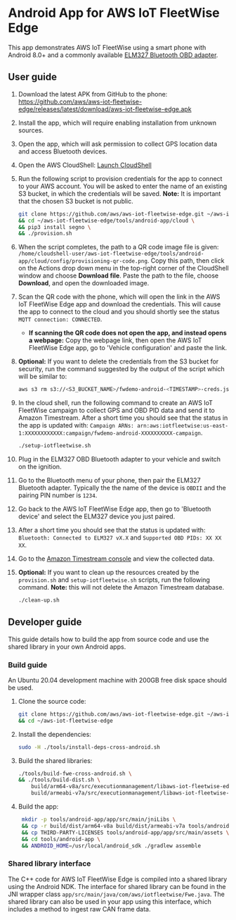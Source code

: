 # Android App for AWS IoT FleetWise Edge

This app demonstrates AWS IoT FleetWise using a smart phone with Android 8.0+ and a commonly
available [ELM327 Bluetooth OBD adapter](https://www.amazon.com/s?k=elm327+bluetooth).

## User guide

1. Download the latest APK from GitHub to the phone:
   https://github.com/aws/aws-iot-fleetwise-edge/releases/latest/download/aws-iot-fleetwise-edge.apk

1. Install the app, which will require enabling installation from unknown sources.

1. Open the app, which will ask permission to collect GPS location data and access Bluetooth
   devices.

1. Open the AWS CloudShell: [Launch CloudShell](https://console.aws.amazon.com/cloudshell/home)

1. Run the following script to provision credentials for the app to connect to your AWS account. You
   will be asked to enter the name of an existing S3 bucket, in which the credentials will be saved.
   **Note:** It is important that the chosen S3 bucket is not public.

   ```bash
   git clone https://github.com/aws/aws-iot-fleetwise-edge.git ~/aws-iot-fleetwise-edge \
   && cd ~/aws-iot-fleetwise-edge/tools/android-app/cloud \
   && pip3 install segno \
   && ./provision.sh
   ```

1. When the script completes, the path to a QR code image file is given:
   `/home/cloudshell-user/aws-iot-fleetwise-edge/tools/android-app/cloud/config/provisioning-qr-code.png`.
   Copy this path, then click on the Actions drop down menu in the top-right corner of the
   CloudShell window and choose **Download file**. Paste the path to the file, choose **Download**,
   and open the downloaded image.

1. Scan the QR code with the phone, which will open the link in the AWS IoT FleetWise Edge app and
   download the credentials. This will cause the app to connect to the cloud and you should shortly
   see the status `MQTT connection: CONNECTED`.

   - **If scanning the QR code does not open the app, and instead opens a webpage:** Copy the
     webpage link, then open the AWS IoT FleetWise Edge app, go to 'Vehicle configuration' and paste
     the link.

1. **Optional:** If you want to delete the credentials from the S3 bucket for security, run the
   command suggested by the output of the script which will be similar to:

   ```bash
   aws s3 rm s3://<S3_BUCKET_NAME>/fwdemo-android-<TIMESTAMP>-creds.json
   ```

1. In the cloud shell, run the following command to create an AWS IoT FleetWise campaign to collect
   GPS and OBD PID data and send it to Amazon Timestream. After a short time you should see that the
   status in the app is updated with:
   `Campaign ARNs: arn:aws:iotfleetwise:us-east-1:XXXXXXXXXXXX:campaign/fwdemo-android-XXXXXXXXXX-campaign`.

   ```bash
   ./setup-iotfleetwise.sh
   ```

1. Plug in the ELM327 OBD Bluetooth adapter to your vehicle and switch on the ignition.

1. Go to the Bluetooth menu of your phone, then pair the ELM327 Bluetooth adapter. Typically the the
   name of the device is `OBDII` and the pairing PIN number is `1234`.

1. Go back to the AWS IoT FleetWise Edge app, then go to 'Bluetooth device' and select the ELM327
   device you just paired.

1. After a short time you should see that the status is updated with:
   `Bluetooth: Connected to ELM327 vX.X` and `Supported OBD PIDs: XX XX XX`.

1. Go to the [Amazon Timestream console](https://us-east-1.console.aws.amazon.com/timestream/home)
   and view the collected data.

1. **Optional:** If you want to clean up the resources created by the `provision.sh` and
   `setup-iotfleetwise.sh` scripts, run the following command. **Note:** this will not delete the
   Amazon Timestream database.

   ```bash
   ./clean-up.sh
   ```

## Developer guide

This guide details how to build the app from source code and use the shared library in your own
Android apps.

### Build guide

An Ubuntu 20.04 development machine with 200GB free disk space should be used.

1. Clone the source code:

   ```bash
   git clone https://github.com/aws/aws-iot-fleetwise-edge.git ~/aws-iot-fleetwise-edge \
   && cd ~/aws-iot-fleetwise-edge
   ```

1. Install the dependencies:

   ```bash
   sudo -H ./tools/install-deps-cross-android.sh
   ```

1. Build the shared libraries:

   ```bash
   ./tools/build-fwe-cross-android.sh \
   && ./tools/build-dist.sh \
       build/arm64-v8a/src/executionmanagement/libaws-iot-fleetwise-edge.so:arm64-v8a \
       build/armeabi-v7a/src/executionmanagement/libaws-iot-fleetwise-edge.so:armeabi-v7a
   ```

1. Build the app:

   ```bash
    mkdir -p tools/android-app/app/src/main/jniLibs \
    && cp -r build/dist/arm64-v8a build/dist/armeabi-v7a tools/android-app/app/src/main/jniLibs \
    && cp THIRD-PARTY-LICENSES tools/android-app/app/src/main/assets \
    && cd tools/android-app \
    && ANDROID_HOME=/usr/local/android_sdk ./gradlew assemble
   ```

### Shared library interface

The C++ code for AWS IoT FleetWise Edge is compiled into a shared library using the Android NDK. The
interface for shared library can be found in the JNI wrapper class
`app/src/main/java/com/aws/iotfleetwise/Fwe.java`. The shared library can also be used in your app
using this interface, which includes a method to ingest raw CAN frame data.
